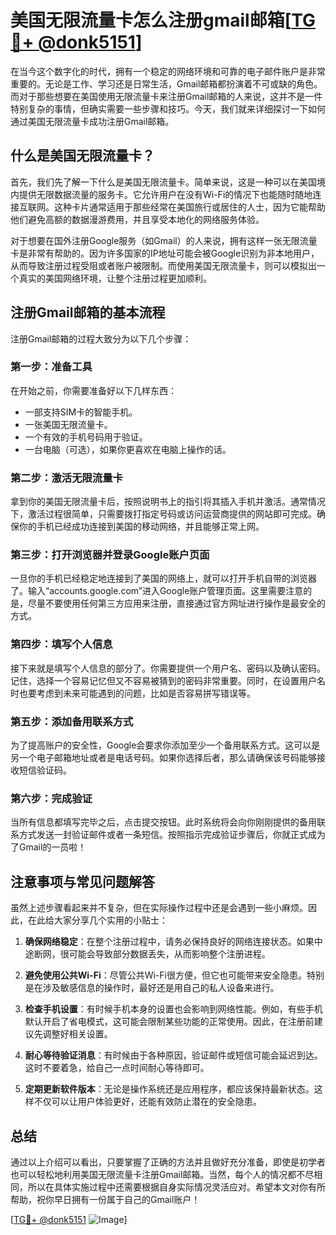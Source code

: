 # 美国无限流量卡怎么注册gmail邮箱[[TG💪+ @donk5151](https://t.me/s/donk5151)]

在当今这个数字化的时代，拥有一个稳定的网络环境和可靠的电子邮件账户是非常重要的。无论是工作、学习还是日常生活，Gmail邮箱都扮演着不可或缺的角色。而对于那些想要在美国使用无限流量卡来注册Gmail邮箱的人来说，这并不是一件特别复杂的事情，但确实需要一些步骤和技巧。今天，我们就来详细探讨一下如何通过美国无限流量卡成功注册Gmail邮箱。

## 什么是美国无限流量卡？

首先，我们先了解一下什么是美国无限流量卡。简单来说，这是一种可以在美国境内提供无限数据流量的服务卡。它允许用户在没有Wi-Fi的情况下也能随时随地连接互联网。这种卡片通常适用于那些经常在美国旅行或居住的人士，因为它能帮助他们避免高额的数据漫游费用，并且享受本地化的网络服务体验。

对于想要在国外注册Google服务（如Gmail）的人来说，拥有这样一张无限流量卡是非常有帮助的。因为许多国家的IP地址可能会被Google识别为非本地用户，从而导致注册过程受阻或者账户被限制。而使用美国无限流量卡，则可以模拟出一个真实的美国网络环境，让整个注册过程更加顺利。

## 注册Gmail邮箱的基本流程

注册Gmail邮箱的过程大致分为以下几个步骤：

### 第一步：准备工具

在开始之前，你需要准备好以下几样东西：
- 一部支持SIM卡的智能手机。
- 一张美国无限流量卡。
- 一个有效的手机号码用于验证。
- 一台电脑（可选），如果你更喜欢在电脑上操作的话。

### 第二步：激活无限流量卡

拿到你的美国无限流量卡后，按照说明书上的指引将其插入手机并激活。通常情况下，激活过程很简单，只需要拨打指定号码或访问运营商提供的网站即可完成。确保你的手机已经成功连接到美国的移动网络，并且能够正常上网。

### 第三步：打开浏览器并登录Google账户页面

一旦你的手机已经稳定地连接到了美国的网络上，就可以打开手机自带的浏览器了。输入“accounts.google.com”进入Google账户管理页面。这里需要注意的是，尽量不要使用任何第三方应用来注册，直接通过官方网址进行操作是最安全的方式。

### 第四步：填写个人信息

接下来就是填写个人信息的部分了。你需要提供一个用户名、密码以及确认密码。记住，选择一个容易记忆但又不容易被猜到的密码非常重要。同时，在设置用户名时也要考虑到未来可能遇到的问题，比如是否容易拼写错误等。

### 第五步：添加备用联系方式

为了提高账户的安全性，Google会要求你添加至少一个备用联系方式。这可以是另一个电子邮箱地址或者是电话号码。如果你选择后者，那么请确保该号码能够接收短信验证码。

### 第六步：完成验证

当所有信息都填写完毕之后，点击提交按钮。此时系统将会向你刚刚提供的备用联系方式发送一封验证邮件或者一条短信。按照指示完成验证步骤后，你就正式成为了Gmail的一员啦！

## 注意事项与常见问题解答

虽然上述步骤看起来并不复杂，但在实际操作过程中还是会遇到一些小麻烦。因此，在此给大家分享几个实用的小贴士：

1. **确保网络稳定**：在整个注册过程中，请务必保持良好的网络连接状态。如果中途断网，很可能会导致部分数据丢失，从而影响整个注册进程。
   
2. **避免使用公共Wi-Fi**：尽管公共Wi-Fi很方便，但它也可能带来安全隐患。特别是在涉及敏感信息的操作时，最好还是用自己的私人设备来进行。

3. **检查手机设置**：有时候手机本身的设置也会影响到网络性能。例如，有些手机默认开启了省电模式，这可能会限制某些功能的正常使用。因此，在注册前建议先调整好相关设置。

4. **耐心等待验证消息**：有时候由于各种原因，验证邮件或短信可能会延迟到达。这时不要着急，给自己一点时间耐心等待即可。

5. **定期更新软件版本**：无论是操作系统还是应用程序，都应该保持最新状态。这样不仅可以让用户体验更好，还能有效防止潜在的安全隐患。

## 总结

通过以上介绍可以看出，只要掌握了正确的方法并且做好充分准备，即使是初学者也可以轻松地利用美国无限流量卡注册Gmail邮箱。当然，每个人的情况都不尽相同，所以在具体实施过程中还需要根据自身实际情况灵活应对。希望本文对你有所帮助，祝你早日拥有一份属于自己的Gmail账户！

[[TG💪+ @donk5151](https://t.me/s/donk5151) ![Image](https://i.postimg.cc/rwNCRYN7/Snipaste-2025-04-30-17-27-05.png)]